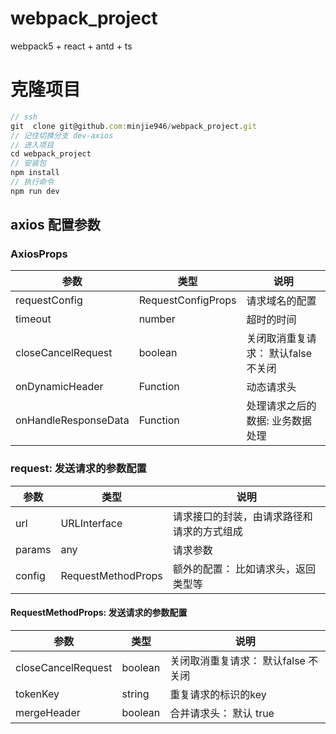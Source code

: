 # webpack_project

webpack5 + react + antd + ts

# 克隆项目

```js
// ssh
git  clone git@github.com:minjie946/webpack_project.git
// 记住切换分支 dev-axios
// 进入项目
cd webpack_project
// 安装包
npm install 
// 执行命令
npm run dev
```
## axios 配置参数

### AxiosProps  
| 参数 | 类型 | 说明 |
|---| --- | --- |
| requestConfig | RequestConfigProps | 请求域名的配置 |
| timeout | number |超时的时间|
| closeCancelRequest | boolean |关闭取消重复请求： 默认false 不关闭|
| onDynamicHeader | Function |动态请求头|
| onHandleResponseData | Function |处理请求之后的数据: 业务数据处理|

###  request: 发送请求的参数配置 

| 参数 | 类型 | 说明 |
| --- | --- | --- |
| url | URLInterface | 请求接口的封装，由请求路径和请求的方式组成 |
| params | any | 请求参数 |
| config | RequestMethodProps | 额外的配置： 比如请求头，返回类型等 |

#### RequestMethodProps: 发送请求的参数配置   

| 参数 | 类型 | 说明 |
| --- | --- | --- |
| closeCancelRequest | boolean | 关闭取消重复请求： 默认false 不关闭 |
| tokenKey | string | 重复请求的标识的key |
| mergeHeader | boolean | 合并请求头： 默认 true |

